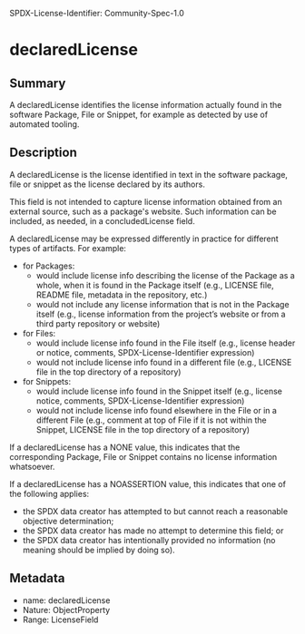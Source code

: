 SPDX-License-Identifier: Community-Spec-1.0

# declaredLicense

## Summary

A declaredLicense identifies the license information actually found in the
software Package, File or Snippet, for example as detected by use of
automated tooling.

## Description

A declaredLicense is the license identified in text in the software package,
file or snippet as the license declared by its authors.

This field is not intended to capture license information obtained from an
external source, such as a package's website. Such information can be
included, as needed, in a concludedLicense field.

A declaredLicense may be expressed differently in practice for different
types of artifacts. For example:

* for Packages:
  * would include license info describing the license of the Package as a
    whole, when it is found in the Package itself (e.g., LICENSE file,
    README file, metadata in the repository, etc.)
  * would not include any license information that is not in the Package
    itself (e.g., license information from the project’s website or from a
    third party repository or website)
* for Files:
  * would include license info found in the File itself (e.g., license
    header or notice, comments, SPDX-License-Identifier expression)
  * would not include license info found in a different file (e.g., LICENSE
    file in the top directory of a repository)
* for Snippets:
  * would include license info found in the Snippet itself (e.g., license
    notice, comments, SPDX-License-Identifier expression)
  * would not include license info found elsewhere in the File or in a
    different File (e.g., comment at top of File if it is not within the
    Snippet, LICENSE file in the top directory of a repository)

If a declaredLicense has a NONE value, this indicates that the corresponding
Package, File or Snippet contains no license information whatsoever.

If a declaredLicense has a NOASSERTION value, this indicates that one of
the following applies:
* the SPDX data creator has attempted to but cannot reach a reasonable
  objective determination;
* the SPDX data creator has made no attempt to determine this field; or
* the SPDX data creator has intentionally provided no information (no meaning
  should be implied by doing so).

## Metadata

- name: declaredLicense
- Nature: ObjectProperty
- Range: LicenseField
